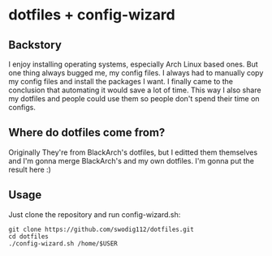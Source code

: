 # dotfiles + config-wizard
## Backstory
I enjoy installing operating systems, especially Arch Linux based ones. But
one thing always bugged me, my config files. I always had to manually copy
my config files and install the packages I want. I finally came to the conclusion
that automating it would save a lot of time. This way I also share my dotfiles
and people could use them so people don't spend their time on configs.

## Where do dotfiles come from?
Originally They're from BlackArch's dotfiles, but I editted them themselves and
I'm gonna merge BlackArch's and my own dotfiles. I'm gonna put the result here :)

## Usage
Just clone the repository and run config-wizard.sh:
```
git clone https://github.com/swodig112/dotfiles.git
cd dotfiles
./config-wizard.sh /home/$USER
```

